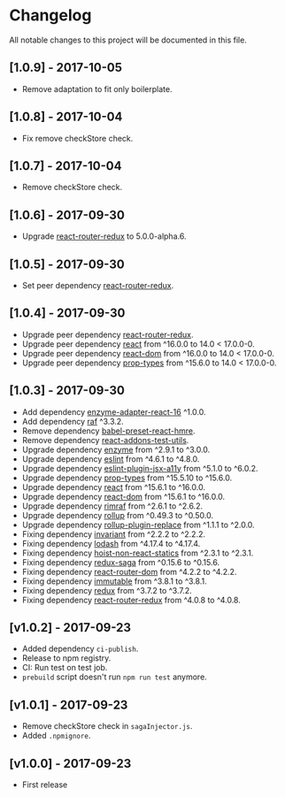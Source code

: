 # Changelog

All notable changes to this project will be documented in this file.

## [1.0.9] - 2017-10-05

- Remove adaptation to fit only boilerplate.

## [1.0.8] - 2017-10-04

- Fix remove checkStore check.

## [1.0.7] - 2017-10-04

- Remove checkStore check.

## [1.0.6] - 2017-09-30

- Upgrade [react-router-redux](https://www.npmjs.com/package/react-router-redux) to 5.0.0-alpha.6.

## [1.0.5] - 2017-09-30

- Set peer dependency [react-router-redux](https://www.npmjs.com/package/react-router-redux).

## [1.0.4] - 2017-09-30

- Upgrade peer dependency [react-router-redux](https://www.npmjs.com/package/react-router-redux).
- Upgrade peer dependency [react](https://www.npmjs.com/package/react) from ^16.0.0 to 14.0 < 17.0.0-0.
- Upgrade peer dependency [react-dom](https://www.npmjs.com/package/react-dom) from ^16.0.0 to 14.0 < 17.0.0-0.
- Upgrade peer dependency [prop-types](https://www.npmjs.com/package/prop-types) from ^15.6.0 to 14.0 < 17.0.0-0.

## [1.0.3] - 2017-09-30

- Add dependency [enzyme-adapter-react-16](https://www.npmjs.com/package/enzyme-adapter-react-16) ^1.0.0.
- Add dependency [raf](https://www.npmjs.com/package/raf) ^3.3.2.
- Remove dependency [babel-preset-react-hmre](https://www.npmjs.com/package/babel-preset-react-hmre).
- Remove dependency [react-addons-test-utils](https://www.npmjs.com/package/react-addons-test-utils).
- Upgrade dependency [enzyme](https://www.npmjs.com/package/enzyme) from ^2.9.1 to ^3.0.0.
- Upgrade dependency [eslint](https://www.npmjs.com/package/eslint) from ^4.6.1 to ^4.8.0.
- Upgrade dependency [eslint-plugin-jsx-a11y](https://www.npmjs.com/package/eslint-plugin-jsx-a11y) from ^5.1.0 to ^6.0.2.
- Upgrade dependency [prop-types](https://www.npmjs.com/package/prop-types) from ^15.5.10 to ^15.6.0.
- Upgrade dependency [react](https://www.npmjs.com/package/react) from ^15.6.1 to ^16.0.0.
- Upgrade dependency [react-dom](https://www.npmjs.com/package/react-dom) from ^15.6.1 to ^16.0.0.
- Upgrade dependency [rimraf](https://www.npmjs.com/package/rimraf) from ^2.6.1 to ^2.6.2.
- Upgrade dependency [rollup](https://www.npmjs.com/package/rollup) from ^0.49.3 to ^0.50.0.
- Upgrade dependency [rollup-plugin-replace](https://www.npmjs.com/package/rollup-plugin-replace) from ^1.1.1 to ^2.0.0.
- Fixing dependency [invariant](https://www.npmjs.com/package/invariant) from ^2.2.2 to ^2.2.2.
- Fixing dependency [lodash](https://www.npmjs.com/package/lodash) from ^4.17.4 to ^4.17.4.
- Fixing dependency [hoist-non-react-statics](https://www.npmjs.com/package/hoist-non-react-statics) from ^2.3.1 to ^2.3.1.
- Fixing dependency [redux-saga](https://www.npmjs.com/package/redux-saga) from ^0.15.6 to ^0.15.6.
- Fixing dependency [react-router-dom](https://www.npmjs.com/package/react-router-dom) from ^4.2.2 to ^4.2.2.
- Fixing dependency [immutable](https://www.npmjs.com/package/immutable) from ^3.8.1 to ^3.8.1.
- Fixing dependency [redux](https://www.npmjs.com/package/redux) from ^3.7.2 to ^3.7.2.
- Fixing dependency [react-router-redux](https://www.npmjs.com/package/react-router-redux) from ^4.0.8 to ^4.0.8.

## [v1.0.2] - 2017-09-23

- Added dependency `ci-publish`.
- Release to npm registry.
- CI: Run test on test job.
- `prebuild` script doesn't run `npm run test` anymore.

## [v1.0.1] - 2017-09-23

- Remove checkStore check in `sagaInjector.js`.
- Added `.npmignore`.

## [v1.0.0] - 2017-09-23

- First release
